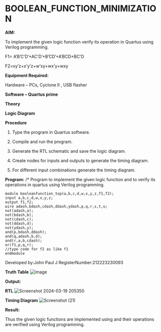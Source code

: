 # BOOLEAN_FUNCTION_MINIMIZATION

**AIM:**

To implement the given logic function verify its operation in Quartus using Verilog programming.

F1= A’B’C’D’+AC’D’+B’CD’+A’BCD+BC’D 

F2=xy’z+x’y’z+w’xy+wx’y+wxy

**Equipment Required:**

Hardware – PCs, Cyclone II , USB flasher

**Software – Quartus prime**

**Theory**

**Logic Diagram**

**Procedure**

1.	Type the program in Quartus software.

2.	Compile and run the program.

3.	Generate the RTL schematic and save the logic diagram.

4.	Create nodes for inputs and outputs to generate the timing diagram.

5.	For different input combinations generate the timing diagram.


**Program:**
/* Program to implement the given logic function and to verify its operations in quartus using Verilog programming. 
```
module booleanfunction_top(a,b,c,d,w,x,y,z,f1,f2);
input a,b,c,d,w,x,y,z;
output f1,f2;
wire adash,bdash,cdash,ddash,ydash,p,q,r,s,t,u;
not(adash,a);
not(bdash,b);
not(cdash,c);
not(ddash,d);
not(ydash,y);
and(p,bdash,ddash);
and(q,adash,b,d);
and(r,a,b,cdash);
or(f1,p,q,r);
//type code for f2 as like f1
endmodule
```
Developed by:John Paul J 
RegisterNumber:212223230093


**Truth Table**
![image](https://github.com/JOHNSUBIK/BOOLEAN_FUNCTION_MINIMIZATION/assets/150279319/57bf201f-fced-46eb-85ac-bcb52e7d62b5)


**Output:**

**RTL**
![Screenshot 2024-03-19 205350](https://github.com/JOHNSUBIK/BOOLEAN_FUNCTION_MINIMIZATION/assets/150279319/61d06911-f8f9-4e6b-88b1-380dcd6307d3)


**Timing Diagram**
![Screenshot (21)](https://github.com/JOHNSUBIK/BOOLEAN_FUNCTION_MINIMIZATION/assets/150279319/d901d54a-f59b-45a0-a381-4ca11ed69d7a)


**Result:**

Thus the given logic functions are implemented using and their operations are verified using Verilog programming.

